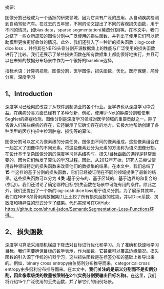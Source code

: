 摘要:

图像分割已经成为一个活跃的研究领域，因为它具有广泛的应用，从自动疾病检测到自动驾驶汽车。在过去的五年里，不同的论文提出了不同的客观损失函数，用于不同的情况，如bias data，sparse segmentation(稀疏分割)等。在本文中，我们总结了一些众所周知的图像分割中广泛使用的损失函数，并列出了使用它们可以帮助模型更快更好收敛的情况。此外，我们还引入了一种新的损失函数：log-cosh dice loss ，并将其在NBFS头骨分割开源数据集上的性能与广泛使用的损失函数进行了比较。我们还展示了某些损失函数在所有数据集上都能很好地执行，并且可以在未知的数据分布场景中作为一个很好的baseline选择。

指标术语：计算机视觉，图像分割，医学图像，损失函数，优化，医疗保健，颅骨分离，深度学习

## 1、Introduction

深度学习已经彻底改变了从软件到制造业的各个行业。医学界也从深度学习中受益。在疾病分类方面已经有了多种创新，例如，使用U-Net的肿瘤分割和使用SegNet的癌症检测。图像分割是深度学习领域对医学领域的重要贡献之一。除了告诉人们某些疾病的存在，它还展示了它确切存在的地方。它极大地帮助创建了各种类型的医疗扫描中检测肿瘤、损伤等的算法。

图像分割可以定义为像素级的分类任务。图像由不同的像素组成，这些像素组合在一起定义了图像中的不同元素。将这些像素划分为元素的方法称为语义图像分割。在设计基于复杂图像分割的深度学习体系结构时，损失/目标函数的选择是非常重要的，因为它们触发了算法的学习过程。因此，从2012年开始，研究人员尝试使用各种领域特定的损失函数来改善他们的数据集的结果。在本文中，我们总结了 **15** 个这样的基于分割的损失函数，它们已经被证明在不同的领域提供了最新的结果。这些损失函数可以分为 **4类** :基于分布的、基于区域的、基于边界的和复合的(参见I)。我们还讨论了确定哪种目标/损失函数在场景中可能有用的条件。除此之外，我们还提出了一个新的log-cosh dice loss用于语义分割。为了展示其效率，我们在NBFS颅骨剥离数据集[1]上比较了所有损失函数的性能，并以Dice系数、灵敏度和特异性的形式分享了结果。代码实现可在GitHub:  https://github.com/shruti-jadon/SemanticSegmentation-Loss-Functions获得。

## 2、 损失函数

深度学习算法采用随机梯度下降法对目标进行优化和学习。为了准确和快速地学习目标，我们需要确保目标的数学表示，作为函数，它甚至可以覆盖边缘情况。损失函数的引入源于传统的机器学习，这些损失函数是在标签分布的基础上推导出来的。例如，binary cross entropy由伯努利分布推导而来，categorical cross entropy由多努利分布推导而来。在本文中，**我们关注的是语义分割而不是实例分割，因此像素级类的数量被限制在2个(实例分割要输出目标名称)**。在这里，我们将介绍15个广泛使用的丢失函数，并了解它们的用例场景。